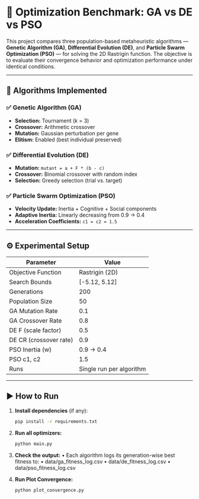 # 🧬 Optimization Benchmark: GA vs DE vs PSO

This project compares three population-based metaheuristic algorithms — **Genetic Algorithm (GA)**, **Differential Evolution (DE)**, and **Particle Swarm Optimization (PSO)** — for solving the 2D Rastrigin function. The objective is to evaluate their convergence behavior and optimization performance under identical conditions.

---

## 🚀 Algorithms Implemented

### ✅ Genetic Algorithm (GA)
- **Selection:** Tournament (k = 3)
- **Crossover:** Arithmetic crossover
- **Mutation:** Gaussian perturbation per gene
- **Elitism:** Enabled (best individual preserved)

### ✅ Differential Evolution (DE)
- **Mutation:** `mutant = a + F * (b - c)`
- **Crossover:** Binomial crossover with random index
- **Selection:** Greedy selection (trial vs. target)

### ✅ Particle Swarm Optimization (PSO)
- **Velocity Update:** Inertia + Cognitive + Social components
- **Adaptive Inertia:** Linearly decreasing from 0.9 → 0.4
- **Acceleration Coefficients:** `c1 = c2 = 1.5`

---

## ⚙️ Experimental Setup

| Parameter              | Value            |
|------------------------|------------------|
| Objective Function     | Rastrigin (2D)   |
| Search Bounds          | [-5.12, 5.12]    |
| Generations            | 200              |
| Population Size        | 50               |
| GA Mutation Rate       | 0.1              |
| GA Crossover Rate      | 0.8              |
| DE F (scale factor)    | 0.5              |
| DE CR (crossover rate) | 0.9              |
| PSO Inertia (w)        | 0.9 → 0.4        |
| PSO c1, c2             | 1.5              |
| Runs                   | Single run per algorithm |

---

## ▶️ How to Run

1. **Install dependencies** (if any):
   ```bash
   pip install -r requirements.txt
2. **Run all optimizers:**
     ```bash
   python main.py

3.	**Check the output:**
	•	Each algorithm logs its generation-wise best fitness to:
	•	data/ga_fitness_log.csv
	•	data/de_fitness_log.csv
	•	data/pso_fitness_log.csv

4.  **Run Plot Convergence:**
      ```bash
     python plot_convergence.py     
